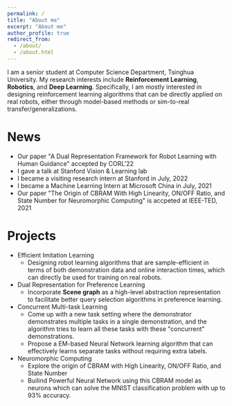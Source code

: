 ```yaml
---
permalink: /
title: "About me"
excerpt: "About me"
author_profile: true
redirect_from: 
  - /about/
  - /about.html
---
```


I am a senior student at Computer Science Department, Tsinghua University. My research interests include **Reinforcement Learning**, **Robotics**, and **Deep Learning**. Specifically, I am mostly interested in designing reinforcement learning algorithms that can be directly applied on real robots, either through model-based methods or sim-to-real transfer/generalizations.

<!-- I am currently seeking a phd . Please  -->

News
======
- Our paper "A Dual Representation Framework for Robot Learning with Human Guidance" accepted by CORL'22
- I gave a talk at Stanford Vision & Learning lab
- I became a visiting research intern at Stanford in July, 2022
- I became a Machine Learning Intern at Microsoft China in July, 2021
- Our paper "The Origin of CBRAM With High Linearity, ON/OFF Ratio, and State Number for Neuromorphic Computing" is accpeted at IEEE-TED, 2021

Projects
======
- Efficient Imitation Learning
    - Designing robot learning algorithms that are sample-efficient in terms of both demonstration data and online interaction times, which can directly be used for training on real robots.
- Dual Representation for Preference Learning
    - Incorporate **Scene graph** as a high-level abstraction representation to facilitate better query selection algorithms in preference learning.
- Concurrent Multi-task Learning
    - Come up with a new task setting where the demonstrator demonstrates multiple tasks in a single demonstration, and the algorithm tries to learn all these tasks with these "concurrent" demonstrations.
    - Propose a EM-based Neural Network learning algorithm that can effectively learns separate tasks without requiring extra labels.
- Neuromorphic Computing
    - Explore the origin of CBRAM with High Linearity, ON/OFF Ratio, and State Number
    - Builind Powerful Neural Network using this CBRAM model as neurons which can solve the MNIST classification problem with up to 93% accuracy.
